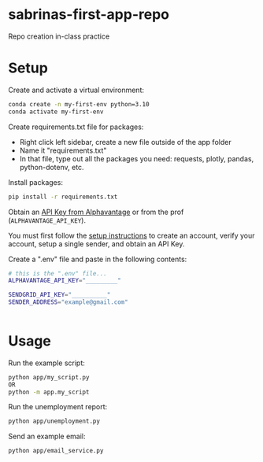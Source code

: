 # sabrinas-first-app-repo
Repo creation in-class practice 

# Setup
Create and activate a virtual environment:

```sh
conda create -n my-first-env python=3.10
conda activate my-first-env
```
Create requirements.txt file for packages:
- Right click left sidebar, create a new file outside of the app folder
- Name it "requirements.txt"
- In that file, type out all the packages you need: requests, plotly, pandas, python-dotenv, etc.

Install packages:
```sh
pip install -r requirements.txt
```
Obtain an [API Key from Alphavantage](https://www.alphavantage.co/support/#api-key) or from the prof (`ALPHAVANTAGE_API_KEY`).

You must first follow the [setup instructions](https://github.com/prof-rossetti/intro-to-python/blob/main/notes/python/packages/sendgrid.md) to create an account, verify your account, setup a single sender, and obtain an API Key.

Create a ".env" file and paste in the following contents:
```sh
# this is the ".env" file...
ALPHAVANTAGE_API_KEY="_________"

SENDGRID_API_KEY="__________"
SENDER_ADDRESS="example@gmail.com"
 
```
# Usage
Run the example script:
```sh
python app/my_script.py 
OR
python -m app.my_script
```
Run the unemployment report:
```sh
python app/unemployment.py
```
Send an example email:

```sh
python app/email_service.py
```
